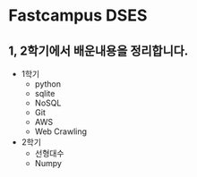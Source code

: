 # Fastcampus DSES

## 1, 2학기에서 배운내용을 정리합니다.
* 1학기
  * python
  * sqlite
  * NoSQL
  * Git
  * AWS
  * Web Crawling
* 2학기
  * 선형대수
  * Numpy
